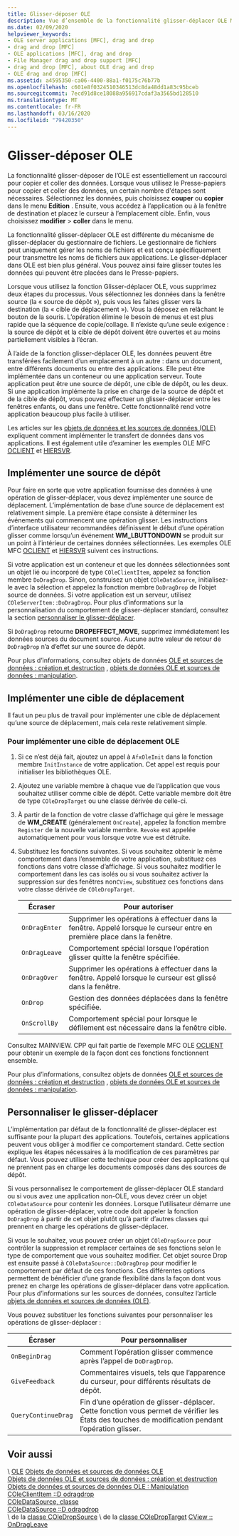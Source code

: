 ```yaml
---
title: Glisser-déposer OLE
description: Vue d’ensemble de la fonctionnalité glisser-déplacer OLE Microsoft Foundation Classes (MFC), comment implémenter une source de dépôt, une cible de déplacement et comment personnaliser le glisser-déplacer.
ms.date: 02/09/2020
helpviewer_keywords:
- OLE server applications [MFC], drag and drop
- drag and drop [MFC]
- OLE applications [MFC], drag and drop
- File Manager drag and drop support [MFC]
- drag and drop [MFC], about OLE drag and drop
- OLE drag and drop [MFC]
ms.assetid: a4595350-ca06-4400-88a1-f0175c76b77b
ms.openlocfilehash: c601e8f0324510346513dc8da48dd1a83c95bceb
ms.sourcegitcommit: 7ecd91d8ce18088a956917cdaf3a3565bd128510
ms.translationtype: MT
ms.contentlocale: fr-FR
ms.lasthandoff: 03/16/2020
ms.locfileid: "79420350"
---
```

# <a name="ole-drag-and-drop"></a>Glisser-déposer OLE

La fonctionnalité glisser-déposer de l’OLE est essentiellement un raccourci pour copier et coller des données. Lorsque vous utilisez le Presse-papiers pour copier et coller des données, un certain nombre d'étapes sont nécessaires. Sélectionnez les données, puis choisissez **couper** ou **copier** dans le menu **Edition** . Ensuite, vous accédez à l’application ou à la fenêtre de destination et placez le curseur à l’emplacement cible. Enfin, vous choisissez **modifier** > **coller** dans le menu.

La fonctionnalité glisser-déplacer OLE est différente du mécanisme de glisser-déplacer du gestionnaire de fichiers. Le gestionnaire de fichiers peut uniquement gérer les noms de fichiers et est conçu spécifiquement pour transmettre les noms de fichiers aux applications. Le glisser-déplacer dans OLE est bien plus général. Vous pouvez ainsi faire glisser toutes les données qui peuvent être placées dans le Presse-papiers.

Lorsque vous utilisez la fonction Glisser-déplacer OLE, vous supprimez deux étapes du processus. Vous sélectionnez les données dans la fenêtre source (la « source de dépôt »), puis vous les faites glisser vers la destination (la « cible de déplacement »). Vous la déposez en relâchant le bouton de la souris. L’opération élimine le besoin de menus et est plus rapide que la séquence de copie/collage. Il n’existe qu’une seule exigence : la source de dépôt et la cible de dépôt doivent être ouvertes et au moins partiellement visibles à l’écran.

À l’aide de la fonction glisser-déplacer OLE, les données peuvent être transférées facilement d’un emplacement à un autre : dans un document, entre différents documents ou entre des applications. Elle peut être implémentée dans un conteneur ou une application serveur. Toute application peut être une source de dépôt, une cible de dépôt, ou les deux. Si une application implémente la prise en charge de la source de dépôt et de la cible de dépôt, vous pouvez effectuer un glisser-déplacer entre les fenêtres enfants, ou dans une fenêtre. Cette fonctionnalité rend votre application beaucoup plus facile à utiliser.

Les articles sur les [objets de données et les sources de données (OLE)](../mfc/data-objects-and-data-sources-ole.md) expliquent comment implémenter le transfert de données dans vos applications. Il est également utile d’examiner les exemples OLE MFC [OCLIENT](../overview/visual-cpp-samples.md) et [HIERSVR](../overview/visual-cpp-samples.md).

## <a name="implement-a-drop-source"></a>Implémenter une source de dépôt

Pour faire en sorte que votre application fournisse des données à une opération de glisser-déplacer, vous devez implémenter une source de déplacement. L’implémentation de base d’une source de déplacement est relativement simple. La première étape consiste à déterminer les événements qui commencent une opération glisser. Les instructions d’interface utilisateur recommandées définissent le début d’une opération glisser comme lorsqu’un événement **WM_LBUTTONDOWN** se produit sur un point à l’intérieur de certaines données sélectionnées. Les exemples OLE MFC [OCLIENT](../overview/visual-cpp-samples.md) et [HIERSVR](../overview/visual-cpp-samples.md) suivent ces instructions.

Si votre application est un conteneur et que les données sélectionnées sont un objet lié ou incorporé de type `COleClientItem`, appelez sa fonction membre `DoDragDrop`. Sinon, construisez un objet `COleDataSource`, initialisez-le avec la sélection et appelez la fonction membre `DoDragDrop` de l’objet source de données. Si votre application est un serveur, utilisez `COleServerItem::DoDragDrop`. Pour plus d’informations sur la personnalisation du comportement de glisser-déplacer standard, consultez la section [personnaliser le glisser-déplacer](#customize-drag-and-drop).

Si `DoDragDrop` retourne **DROPEFFECT_MOVE**, supprimez immédiatement les données sources du document source. Aucune autre valeur de retour de `DoDragDrop` n’a d’effet sur une source de dépôt.

Pour plus d’informations, consultez objets de données [OLE et sources de données : création et destruction](../mfc/data-objects-and-data-sources-creation-and-destruction.md) , [objets de données OLE et sources de données : manipulation](../mfc/data-objects-and-data-sources-manipulation.md)\.

## <a name="implement-a-drop-target"></a>Implémenter une cible de déplacement

Il faut un peu plus de travail pour implémenter une cible de déplacement qu’une source de déplacement, mais cela reste relativement simple.

### <a name="to-implement-an-ole-drop-target"></a>Pour implémenter une cible de déplacement OLE

1. Si ce n’est déjà fait, ajoutez un appel à `AfxOleInit` dans la fonction membre `InitInstance` de votre application. Cet appel est requis pour initialiser les bibliothèques OLE.

1. Ajoutez une variable membre à chaque vue de l’application que vous souhaitez utiliser comme cible de dépôt. Cette variable membre doit être de type `COleDropTarget` ou une classe dérivée de celle-ci.

1. À partir de la fonction de votre classe d’affichage qui gère le message de **WM_CREATE** (généralement `OnCreate`), appelez la fonction membre `Register` de la nouvelle variable membre. `Revoke` est appelée automatiquement pour vous lorsque votre vue est détruite.

1. Substituez les fonctions suivantes. Si vous souhaitez obtenir le même comportement dans l’ensemble de votre application, substituez ces fonctions dans votre classe d’affichage. Si vous souhaitez modifier le comportement dans les cas isolés ou si vous souhaitez activer la suppression sur des fenêtres non`CView`, substituez ces fonctions dans votre classe dérivée de `COleDropTarget`.

   | Écraser | Pour autoriser |
   | -------- | -------- |
   | `OnDragEnter` | Supprimer les opérations à effectuer dans la fenêtre. Appelé lorsque le curseur entre en première place dans la fenêtre. |
   | `OnDragLeave` | Comportement spécial lorsque l’opération glisser quitte la fenêtre spécifiée. |
   | `OnDragOver` | Supprimer les opérations à effectuer dans la fenêtre. Appelé lorsque le curseur est glissé dans la fenêtre. |
   | `OnDrop` | Gestion des données déplacées dans la fenêtre spécifiée. |
   | `OnScrollBy` | Comportement spécial pour lorsque le défilement est nécessaire dans la fenêtre cible. |

Consultez MAINVIEW. CPP qui fait partie de l’exemple MFC OLE [OCLIENT](../overview/visual-cpp-samples.md) pour obtenir un exemple de la façon dont ces fonctions fonctionnent ensemble.

Pour plus d’informations, consultez objets de données [OLE et sources de données : création et destruction](../mfc/data-objects-and-data-sources-creation-and-destruction.md) , [objets de données OLE et sources de données : manipulation](../mfc/data-objects-and-data-sources-manipulation.md)\.

## <a name="customize-drag-and-drop"></a>Personnaliser le glisser-déplacer

L’implémentation par défaut de la fonctionnalité de glisser-déplacer est suffisante pour la plupart des applications. Toutefois, certaines applications peuvent vous obliger à modifier ce comportement standard. Cette section explique les étapes nécessaires à la modification de ces paramètres par défaut. Vous pouvez utiliser cette technique pour créer des applications qui ne prennent pas en charge les documents composés dans des sources de dépôt.

Si vous personnalisez le comportement de glisser-déplacer OLE standard ou si vous avez une application non-OLE, vous devez créer un objet `COleDataSource` pour contenir les données. Lorsque l’utilisateur démarre une opération de glisser-déplacer, votre code doit appeler la fonction `DoDragDrop` à partir de cet objet plutôt qu’à partir d’autres classes qui prennent en charge les opérations de glisser-déplacer.

Si vous le souhaitez, vous pouvez créer un objet `COleDropSource` pour contrôler la suppression et remplacer certaines de ses fonctions selon le type de comportement que vous souhaitez modifier. Cet objet source Drop est ensuite passé à `COleDataSource::DoDragDrop` pour modifier le comportement par défaut de ces fonctions. Ces différentes options permettent de bénéficier d’une grande flexibilité dans la façon dont vous prenez en charge les opérations de glisser-déplacer dans votre application. Pour plus d’informations sur les sources de données, consultez l’article [objets de données et sources de données (OLE)](../mfc/data-objects-and-data-sources-ole.md).

Vous pouvez substituer les fonctions suivantes pour personnaliser les opérations de glisser-déplacer :

| Écraser | Pour personnaliser |
| -------- | ------------ |
| `OnBeginDrag` | Comment l’opération glisser commence après l’appel de `DoDragDrop`. |
| `GiveFeedback` | Commentaires visuels, tels que l’apparence du curseur, pour différents résultats de dépôt. |
| `QueryContinueDrag` | Fin d’une opération de glisser-déplacer. Cette fonction vous permet de vérifier les États des touches de modification pendant l’opération glisser. |

## <a name="see-also"></a>Voir aussi

\ [OLE](../mfc/ole-in-mfc.md)
[Objets de données et sources de données OLE](../mfc/data-objects-and-data-sources-ole.md)\
[Objets de données OLE et sources de données : création et destruction](../mfc/data-objects-and-data-sources-creation-and-destruction.md)\
[Objets de données et sources de données OLE : Manipulation](../mfc/data-objects-and-data-sources-manipulation.md)\
[COleClientItem ::D odragdrop](../mfc/reference/coleclientitem-class.md#dodragdrop)\
[COleDataSource, classe](../mfc/reference/coledatasource-class.md)\
[COleDataSource ::D odragdrop](../mfc/reference/coledatasource-class.md#dodragdrop)\
\ de la [classe COleDropSource](../mfc/reference/coledropsource-class.md)
\ de la [classe COleDropTarget](../mfc/reference/coledroptarget-class.md)
[CView :: OnDragLeave](../mfc/reference/cview-class.md#ondragleave)
